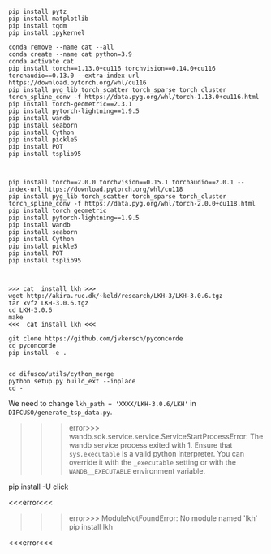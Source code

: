 ```
pip install pytz
pip install matplotlib
pip install tqdm
pip install ipykernel
``` 



``` 20240114 DIFCUSO
conda remove --name cat --all 
conda create --name cat python=3.9
conda activate cat
pip install torch==1.13.0+cu116 torchvision==0.14.0+cu116 torchaudio==0.13.0 --extra-index-url https://download.pytorch.org/whl/cu116
pip install pyg_lib torch_scatter torch_sparse torch_cluster torch_spline_conv -f https://data.pyg.org/whl/torch-1.13.0+cu116.html
pip install torch-geometric==2.3.1
pip install pytorch-lightning==1.9.5
pip install wandb
pip install seaborn
pip install Cython
pip install pickle5
pip install POT
pip install tsplib95



pip install torch==2.0.0 torchvision==0.15.1 torchaudio==2.0.1 --index-url https://download.pytorch.org/whl/cu118
pip install pyg_lib torch_scatter torch_sparse torch_cluster torch_spline_conv -f https://data.pyg.org/whl/torch-2.0.0+cu118.html
pip install torch_geometric
pip install pytorch-lightning==1.9.5
pip install wandb
pip install seaborn
pip install Cython
pip install pickle5
pip install POT
pip install tsplib95



>>> cat  install lkh >>> 
wget http://akira.ruc.dk/~keld/research/LKH-3/LKH-3.0.6.tgz
tar xvfz LKH-3.0.6.tgz
cd LKH-3.0.6
make
<<<  cat install lkh <<< 

git clone https://github.com/jvkersch/pyconcorde
cd pyconcorde
pip install -e .


cd difusco/utils/cython_merge
python setup.py build_ext --inplace
cd -

```
We need to change `lkh_path = 'XXXX/LKH-3.0.6/LKH'` in `DIFCUSO/generate_tsp_data.py`.




>>>error>>>
wandb.sdk.service.service.ServiceStartProcessError: The wandb service process exited with 1. Ensure that `sys.executable` is a valid python interpreter. You can override it with the `_executable` setting or with the `WANDB__EXECUTABLE` environment variable.

pip install -U click

<<<error<<< 


>>>error>>>
ModuleNotFoundError: No module named 'lkh'
pip install lkh

<<<error<<< 





